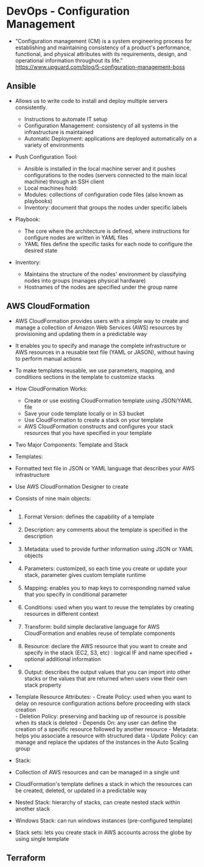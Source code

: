 # DevOps - Configuration Management
- "Configuration management (CM) is a system engineering process for establishing and maintaining consistency of a product's performance, functional, and physical attributes with its requirements, design, and operational information throughout its life." https://www.upguard.com/blog/5-configuration-management-boss

## Ansible
- Allows us to write code to install and deploy multiple servers consistently.
  - Instructions to automate IT setup
  - Configuration Management: consistency of all systems in the infrastructure is maintained 
  - Automatic Deployment: applications are deployed automatically on a variety of environments
  
- Push Configuration Tool:
  - Ansible is installed in the local machine server and it pushes configurations to the nodes (servers connected to the main local machine) through an SSH client
  - Local machines hold:
   - Modules: collections of configuration code files (also known as playbooks)
   - Inventory: document that groups the nodes under specific labels
    
- Playbook:
  - The core where the architecture is defined, where instructions for configure nodes are written in YAML files
  - YAML files define the specific tasks for each node to configure the desired state
    
- Inventory: 
  - Maintains the structure of the nodes' environment by classifying nodes into groups (manages physical hardware)
  - Hostnames of the nodes are specified under the group name

  
## AWS CloudFormation
- AWS CloudFormation provides users with a simple way to create and manage a collection of Amazon Web Services (AWS) resources by provisioning and updating them in a predictable way
- It enables you to specify and manage the complete infrastructure or AWS resources in a reusable text file (YAML or JASON), without having to perform manual actions
- To make templates reusable, we use parameters, mapping, and conditions sections in the template to customize stacks

- How CloudFormation Works:
  - Create or use existing CloudFormation template using JSON/YAML file
  - Save your code template locally or in S3 bucket
  - Use CloudFormation to create a stack on your template
  - AWS CloudFormation constructs and configures your stack resources that you have specified in your template
  
- Two Major Components: Template and Stack
 - Templates:
  - Formatted text file in JSON or YAML language that describes your AWS infrastructure
  - Use AWS CloudFormation Designer to create
  - Consists of nine main objects:
   - 1. Format Version: defines the capability of a template 
   - 2. Description: any comments about the template is specified in the description
   - 3. Metadata: used to provide further information using JSON or YAML objects
   - 4. Parameters: customized, so each time you create or update your stack, parameter gives custom template runtime
   - 5. Mapping: enables you to map keys to corresponding named value that you specify in conditional parameter
   - 6. Conditions: used when you want to reuse the templates by creating resources in different context 
   - 7. Transform: build simple declarative language for AWS CloudFormation and enables reuse of template components
   - 8. Resource: declare the AWS resource that you want to create and specify in the stack (EC2, S3, etc)
                : logical IF and name specified + optional additional information
   - 9. Output: describes the output values that you can import into other stacks or the values that are returned when users view their own stack property
   - Template Resource Attributes:
    - Create Policy: used when you want to delay on resource configuration actions before proceeding with stack creation      
    - Deletion Policy: preserving and backing up of resource is possible when its stack is deleted
    - Depends On: any user can define the creation of a specific resource followed by another resource 
    - Metadata: helps you associate a resource with structured data
    - Update Policy: can manage and replace the updates of the instances in the Auto Scaling group
    
  - Stack:
   - Collection of AWS resources and can be managed in a single unit
   - CloudFormation's template defines a stack in which the resources can be created, deleted, or updated in a predictable way
   - Nested Stack: hierarchy of stacks, can create nested stack within another stack
   - Windows Stack: can run windows instances (pre-configured template)
   - Stack sets: lets you create stack in AWS accounts across the globe by using single template
    
             
## Terraform
